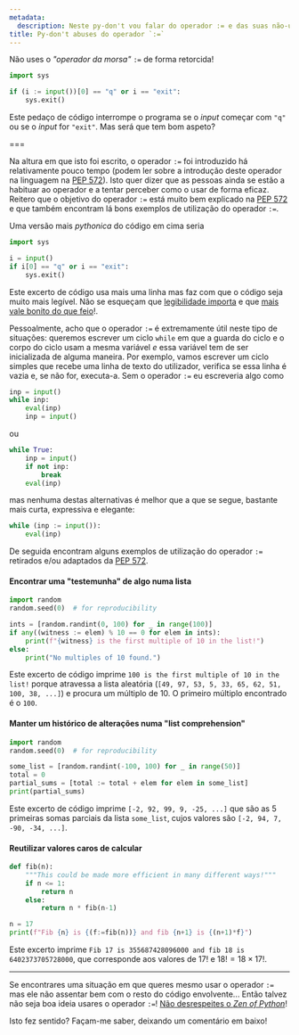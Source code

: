 ```yaml
---
metadata:
  description: Neste py-don't vou falar do operador := e das suas não-utilizações.
title: Py-don't abuses do operador `:=`
---
```


Não uses o _"operador da morsa"_ `:=` de forma retorcida!

```py
import sys

if (i := input())[0] == "q" or i == "exit":
    sys.exit()
```

Este pedaço de código interrompe o programa se o _input_ começar com `"q"` ou se o _input_ for `"exit"`. Mas será que tem bom aspeto?

===

Na altura em que isto foi escrito, o operador `:=` foi introduzido há relativamente pouco tempo (podem ler sobre a introdução deste operador na linguagem na [PEP 572][pep-572]). Isto quer dizer que as pessoas ainda se estão a habituar ao operador e a tentar perceber como o usar de forma eficaz. Reitero que o objetivo do operador `:=` está muito bem explicado na [PEP 572][pep-572] e que também encontram lá bons exemplos de utilização do operador `:=`.

Uma versão mais _pythonica_ do código em cima seria

```py
import sys

i = input()
if i[0] == "q" or i == "exit":
    sys.exit()
```

Este excerto de código usa mais uma linha mas faz com que o código seja muito mais legível. Não se esqueçam que [legibilidade importa](../zen-of-python "readability counts") e que [mais vale bonito do que feio](../zen-of-python "beautiful is better than ugly")!.

Pessoalmente, acho que o operador `:=` é extremamente útil neste tipo de situações: queremos escrever um ciclo `while` em que a guarda do ciclo e o corpo do ciclo usam a mesma variável _e_ essa variável tem de ser inicializada de alguma maneira. Por exemplo, vamos escrever um ciclo simples que recebe uma linha de texto do utilizador, verifica se essa linha é vazia e, se não for, executa-a. Sem o operador `:=` eu escreveria algo como

```py
inp = input()
while inp:
    eval(inp)
    inp = input()
```

ou

```py
while True:
    inp = input()
    if not inp:
        break
    eval(inp)
```

mas nenhuma destas alternativas é melhor que a que se segue, bastante mais curta, expressiva e elegante:

```py
while (inp := input()):
    eval(inp)
```

De seguida encontram alguns exemplos de utilização do operador `:=` retirados e/ou adaptados da [PEP 572][pep-572].

#### Encontrar uma "testemunha" de algo numa lista

```py
import random
random.seed(0)  # for reproducibility

ints = [random.randint(0, 100) for _ in range(100)]
if any((witness := elem) % 10 == 0 for elem in ints):
    print(f"{witness} is the first multiple of 10 in the list!")
else:
    print("No multiples of 10 found.")
```

Este excerto de código imprime `100 is the first multiple of 10 in the list!` porque atravessa a lista aleatória (`[49, 97, 53, 5, 33, 65, 62, 51, 100, 38, ...]`) e procura um múltiplo de 10. O primeiro múltiplo encontrado é o `100`.

#### Manter um histórico de alterações numa "list comprehension"

```py
import random
random.seed(0)  # for reproducibility

some_list = [random.randint(-100, 100) for _ in range(50)]
total = 0
partial_sums = [total := total + elem for elem in some_list]
print(partial_sums)
```

Este excerto de código imprime `[-2, 92, 99, 9, -25, ...]` que são as $5$ primeiras somas parciais da lista `some_list`, cujos valores são `[-2, 94, 7, -90, -34, ...]`.

#### Reutilizar valores caros de calcular

```py
def fib(n):
    """This could be made more efficient in many different ways!"""
    if n <= 1:
        return n
    else:
        return n * fib(n-1)

n = 17
print(f"Fib {n} is {(f:=fib(n))} and fib {n+1} is {(n+1)*f}")
```

Este excerto imprime `Fib 17 is 355687428096000 and fib 18 is 6402373705728000`, que corresponde aos valores de $17!$ e $18! = 18 \times 17!$.

---

Se encontrares uma situação em que queres mesmo usar o operador `:=` mas ele não assentar bem com o resto do código envolvente... Então talvez não seja boa ideia usares o operador `:=`! [Não desrespeites o _Zen of Python_][zen-of-python]!

Isto fez sentido? Façam-me saber, deixando um comentário em baixo!

[zen-of-python]: ../zen-of-python
[pep-572]: https://www.python.org/dev/peps/pep-0572
[pydont]: ../.